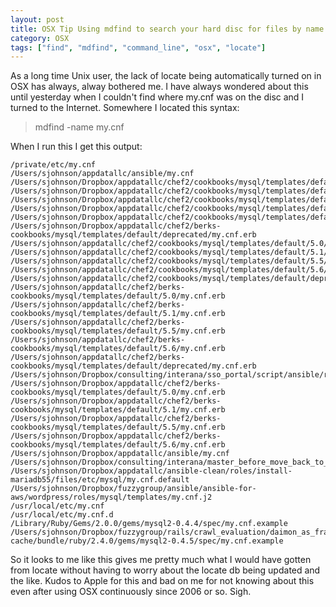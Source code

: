 ```yaml
---
layout: post
title: OSX Tip Using mdfind to search your hard disc for files by name
category: OSX
tags: ["find", "mdfind", "command_line", "osx", "locate"]
---
```

As a long time Unix user, the lack of locate being automatically turned on in OSX has always, alway bothered me.  I have always wondered about this until yesterday when I couldn't find where my.cnf was on the disc and I turned to the Internet.  Somewhere I located this syntax:

> mdfind -name my.cnf

When I run this I get this output:

    /private/etc/my.cnf
    /Users/sjohnson/appdatallc/ansible/my.cnf
    /Users/sjohnson/Dropbox/appdatallc/chef2/cookbooks/mysql/templates/default/5.0/my.cnf.erb
    /Users/sjohnson/Dropbox/appdatallc/chef2/cookbooks/mysql/templates/default/5.1/my.cnf.erb
    /Users/sjohnson/Dropbox/appdatallc/chef2/cookbooks/mysql/templates/default/5.5/my.cnf.erb
    /Users/sjohnson/Dropbox/appdatallc/chef2/cookbooks/mysql/templates/default/5.6/my.cnf.erb
    /Users/sjohnson/Dropbox/appdatallc/chef2/cookbooks/mysql/templates/default/deprecated/my.cnf.erb
    /Users/sjohnson/Dropbox/appdatallc/chef2/berks-cookbooks/mysql/templates/default/deprecated/my.cnf.erb
    /Users/sjohnson/appdatallc/chef2/cookbooks/mysql/templates/default/5.0/my.cnf.erb
    /Users/sjohnson/appdatallc/chef2/cookbooks/mysql/templates/default/5.1/my.cnf.erb
    /Users/sjohnson/appdatallc/chef2/cookbooks/mysql/templates/default/5.5/my.cnf.erb
    /Users/sjohnson/appdatallc/chef2/cookbooks/mysql/templates/default/5.6/my.cnf.erb
    /Users/sjohnson/appdatallc/chef2/cookbooks/mysql/templates/default/deprecated/my.cnf.erb
    /Users/sjohnson/appdatallc/chef2/berks-cookbooks/mysql/templates/default/5.0/my.cnf.erb
    /Users/sjohnson/appdatallc/chef2/berks-cookbooks/mysql/templates/default/5.1/my.cnf.erb
    /Users/sjohnson/appdatallc/chef2/berks-cookbooks/mysql/templates/default/5.5/my.cnf.erb
    /Users/sjohnson/appdatallc/chef2/berks-cookbooks/mysql/templates/default/5.6/my.cnf.erb
    /Users/sjohnson/appdatallc/chef2/berks-cookbooks/mysql/templates/default/deprecated/my.cnf.erb
    /Users/sjohnson/Dropbox/consulting/interana/sso_portal/script/ansible/roles/mariadb/templates/my.cnf
    /Users/sjohnson/Dropbox/appdatallc/chef2/berks-cookbooks/mysql/templates/default/5.0/my.cnf.erb
    /Users/sjohnson/Dropbox/appdatallc/chef2/berks-cookbooks/mysql/templates/default/5.1/my.cnf.erb
    /Users/sjohnson/Dropbox/appdatallc/chef2/berks-cookbooks/mysql/templates/default/5.5/my.cnf.erb
    /Users/sjohnson/Dropbox/appdatallc/chef2/berks-cookbooks/mysql/templates/default/5.6/my.cnf.erb
    /Users/sjohnson/Dropbox/appdatallc/ansible/my.cnf
    /Users/sjohnson/Dropbox/consulting/interana/master_before_move_back_to_detached/sso_portal/script/ansible/roles/mariadb/templates/my.cnf
    /Users/sjohnson/Dropbox/appdatallc/ansible-clean/roles/install-mariadb55/files/etc/mysql/my.cnf.default
    /Users/sjohnson/Dropbox/fuzzygroup/ansible/ansible-for-aws/wordpress/roles/mysql/templates/my.cnf.j2
    /usr/local/etc/my.cnf
    /usr/local/etc/my.cnf.d
    /Library/Ruby/Gems/2.0.0/gems/mysql2-0.4.4/spec/my.cnf.example
    /Users/sjohnson/Dropbox/fuzzygroup/rails/crawl_evaluation/daimon_as_framework/udemy/docker-cache/bundle/ruby/2.4.0/gems/mysql2-0.4.5/spec/my.cnf.example

So it looks to me like this gives me pretty much what I would have gotten from locate without having to worry about the locate db being updated and the like.  Kudos to Apple for this and bad on me for not knowing about this even after using OSX continuously since 2006 or so.  Sigh.
